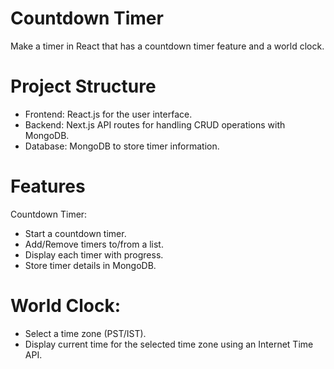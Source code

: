 # Countdown Timer
Make a timer in React that has a countdown timer feature and a world clock.

# Project Structure
- Frontend: React.js for the user interface.
- Backend: Next.js API routes for handling CRUD operations with MongoDB.
- Database: MongoDB to store timer information.

# Features
Countdown Timer:

- Start a countdown timer.
- Add/Remove timers to/from a list.
- Display each timer with progress.
- Store timer details in MongoDB.

# World Clock:

- Select a time zone (PST/IST).
- Display current time for the selected time zone using an Internet Time API.